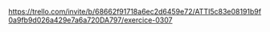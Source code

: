 https://trello.com/invite/b/68662f91718a6ec2d6459e72/ATTI5c83e08191b9f0a9fb9d026a429e7a6a720DA797/exercice-0307
